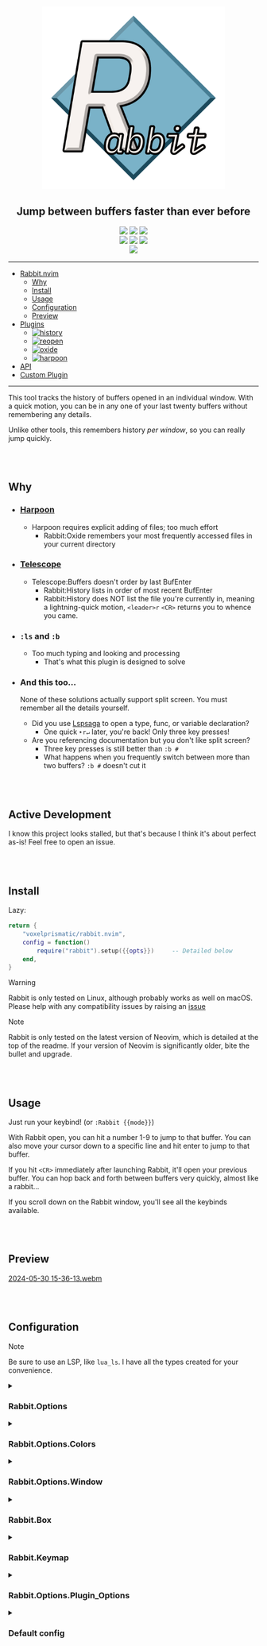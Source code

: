 [rabbit.history]: https://img.shields.io/badge/dynamic/json?url=https%3A%2F%2Fraw.githubusercontent.com%2FVoxelPrismatic%2Frabbit.nvim%2Fmain%2Flua%2Frabbit%2Fplugins%2FVERSION.json&query=%24.history&label=History&labelColor=white&color=yellow
[rabbit.oxide]: https://img.shields.io/badge/dynamic/json?url=https%3A%2F%2Fraw.githubusercontent.com%2FVoxelPrismatic%2Frabbit.nvim%2Fmain%2Flua%2Frabbit%2Fplugins%2FVERSION.json&query=%24.oxide&label=Oxide&labelColor=white&color=yellow
[rabbit.harpoon]: https://img.shields.io/badge/dynamic/json?url=https%3A%2F%2Fraw.githubusercontent.com%2FVoxelPrismatic%2Frabbit.nvim%2Fmain%2Flua%2Frabbit%2Fplugins%2FVERSION.json&query=%24.harpoon&label=Harpoon&labelColor=white&color=yellow
[rabbit.reopen]: https://img.shields.io/badge/dynamic/json?url=https%3A%2F%2Fraw.githubusercontent.com%2FVoxelPrismatic%2Frabbit.nvim%2Fmain%2Flua%2Frabbit%2Fplugins%2FVERSION.json&query=%24.reopen&label=Reopen&labelColor=white&color=yellow
[wiki.harpoon]: https://github.com/VoxelPrismatic/rabbit.nvim/wiki/Plugin:-Harpoon
[wiki.history]: https://github.com/VoxelPrismatic/rabbit.nvim/wiki/Plugin:-History
[wiki.reopen]: https://github.com/VoxelPrismatic/rabbit.nvim/wiki/Plugin:-Reopen
[wiki.oxide]: https://github.com/VoxelPrismatic/rabbit.nvim/wiki/Plugin:-Oxide

<div align="center">
    <img src="/rabbit.png" width="368" alt="logo"/>
    <h2 id="rabbitnvim">Jump between buffers faster than ever before</h2>
    <a href="https://github.com/VoxelPrismatic/rabbit.nvim/releases/latest"><img
        src="https://img.shields.io/badge/dynamic/json?url=https%3A%2F%2Fapi.github.com%2Frepos%2FVoxelPrismatic%2Frabbit.nvim%2Freleases%2Flatest&query=%24.tag_name&style=flat&label=Rabbit&labelColor=white&logo=vowpalwabbit&logoColor=black"
    /></a>
    <a href="https://neovim.io/" target="_blank"><img
        src="https://img.shields.io/badge/Neovim-v0.10.4-brightgreen?style=flat&labelColor=white&logo=neovim&logoColor=black"
    /></a>
    <a href="https://github.com/VoxelPrismatic/rabbit.nvim/releases/latest"><img
        src="https://img.shields.io/github/downloads/voxelprismatic/rabbit.nvim/total?style=flat&logo=github&logoColor=black&label=Downloads&labelColor=white"
    /></a>
    <br/>
    <a href="https://x.com/voxelprismatic" target="_blank"><img
        src="https://img.shields.io/badge/VoxelPrismatic-white?style=flat&logo=x&logoColor=white&labelColor=black"
    /></a>
    <a href="https://discord.com/" target="_blank"><img
        src="https://img.shields.io/badge/VoxelPrismatic-white?style=flat&logo=discord&logoColor=white&labelColor=blue"
    /></a>
    <a href="https://patreon.com/voxelprismatic" target="_blank"><img
        src="https://img.shields.io/badge/Support-white?style=flat&logo=patreon&logoColor=white&labelColor=red"
    /></a>
    <br>
    <span title="i wish i could customize this, dotfyles">
        <a href="https://dotfyle.com/plugins/VoxelPrismatic/rabbit.nvim"><img
            src="https://dotfyle.com/plugins/VoxelPrismatic/rabbit.nvim/shield?style=social"
        /></a>
    </span>
    <hr/>
</div>

- [Rabbit.nvim](#rabbitnvim)
  - [Why](#why)
  - [Install](#install)
  - [Usage](#usage)
  - [Configuration](#configuration)
  - [Preview](#preview)
- [Plugins](/lua/rabbit/plugins)
  - [![history][rabbit.history]][wiki.history]
  - [![reopen][rabbit.reopen]][wiki.reopen]
  - [![oxide][rabbit.oxide]][wiki.oxide]
  - [![harpoon][rabbit.harpoon]][wiki.harpoon]
- [API](https://github.com/voxelprismatic/rabbit.nvim/wiki/API-Documentation)
- [Custom Plugin](https://github.com/voxelprismatic/rabbit.nvim/wiki/Custom-Plugin)

---

This tool tracks the history of buffers opened in an individual window. With a quick
motion, you can be in any one of your last twenty buffers without remembering any
details.

Unlike other tools, this remembers history *per window*, so you can really jump
quickly.

<br><br>
## Why

<ul>
    <li>

### [Harpoon][harpoon2]
- Harpoon requires explicit adding of files; too much effort
  - Rabbit:Oxide remembers your most frequently accessed files in your current directory

</li>
<li>

### [Telescope][tj_tele]
- Telescope:Buffers doesn't order by last BufEnter
  - Rabbit:History lists in order of most recent BufEnter
  - Rabbit:History does NOT list the file you're currently in, meaning a lightning-quick motion,
    `<leader>r` `<CR>` returns you to whence you came.

</li>
<li>

### `:ls` and `:b`
- Too much typing and looking and processing
  - That's what this plugin is designed to solve

</li>
<li>

### And this too...
None of these solutions actually support split screen. You must remember all the details
yourself.

- Did you use [Lspsaga] to open a type, func, or variable declaration?
  - One quick `‣r↵` later, you're back! Only three key presses!
- Are you referencing documentation but you don't like split screen?
  - Three key presses is still better than `:b #`
  - What happens when you frequently switch between more than two buffers? `:b #` doesn't cut it

[harpoon2]: https://github.com/theprimeagen/harpoon/tree/harpoon2
[tj_tele]: https://github.com/nvim-telescope/telescope.nvim
[lspsaga]: https://nvimdev.github.io/lspsaga/

</li></ul>

<br><br>

## Active Development
I know this project looks stalled, but that's because I think it's about perfect as-is! Feel free
to open an issue.

<br><br>

## Install
Lazy:
```lua
return {
    "voxelprismatic/rabbit.nvim",
    config = function()
        require("rabbit").setup({{opts}})     -- Detailed below
    end,
}
```

> [!WARNING]
> Rabbit is only tested on Linux, although probably works as well on macOS.
> Please help with any compatibility issues by raising an [issue](https://github.com/voxelprismatic/rabbit.nvim/issues)

> [!NOTE]
> Rabbit is only tested on the latest version of Neovim, which is detailed at the top of the readme.
> If your version of Neovim is significantly older, bite the bullet and upgrade.

<br><br>

## Usage
Just run your keybind! (or `:Rabbit {{mode}}`)

With Rabbit open, you can hit a number 1-9 to jump to that buffer. You can
also move your cursor down to a specific line and hit enter to jump to that buffer.

If you hit `<CR>` immediately after launching Rabbit, it'll open your previous buffer.
You can hop back and forth between buffers very quickly, almost like a rabbit...

If you scroll down on the Rabbit window, you'll see all the keybinds available.

<br><br>

## Preview

[2024-05-30 15-36-13.webm](https://github.com/VoxelPrismatic/rabbit.nvim/assets/45671764/eee4a60c-1302-469b-a329-471bfc59cddf)

<br><br>

## Configuration
> [!NOTE]
> Be sure to use an LSP, like `lua_ls`. I have all the types created for your convenience.

<details>
    <summary><h3>Rabbit.Options</h3></summary>

| key | type | description | default |
|-|-|-|-|
| colors | [Rabbit.Options.Colors](#rabbitoptionscolors) | Colors used by Rabbit | `{ ... }` |
| window | [Rabbit.Options.Window](#rabbitoptionswindow) | Window options | `{ ... }` |
| default_keys | [Rabbit.Keymap](#rabbitkeymap) | Keys and things | `{ ... }` |
| plugin_opts | [Rabbit.Options.Plugin_Options](#rabbitoptionsplugin_options) | Plugin options | `{ ... }` |
| enable | `string[]` | Which **builtin** plugins to enable immediately<br>*\*first plugin is considered default* | history,<br/>reopen,<br/>oxide,<br/>harpoon |
| path_key | `str` \| `func():str` | Scope directory, [wiki][path_key] | `vim.fn.getcwd` |

<br><br>
</details>

[path_key]: https://github.com/VoxelPrismatic/rabbit.nvim/wiki/Custom-Path-Key

<details>
    <summary><h3>Rabbit.Options.Colors</h3></summary>

| rabbit | popup |
|-|-|
| ![image](https://github.com/VoxelPrismatic/rabbit.nvim/assets/45671764/5b441d5c-b6a9-4173-a762-f5361d984ee8) | ![image](https://github.com/user-attachments/assets/c87b4d63-7c2e-4d54-87bb-6b156d933b8b) |


| key | type | description | default |
|-|-|-|-|
| title | `string` \| `NvimHlKwargs` | Title text | `#526091`,<br>**bold** |
| index | `string` \| `NvimHlKwargs` | Index | `#7581ab`,<br>*italic* |
| dir | `string` \| `NvimHlKwargs` | Directory | `#9396bd` |
| file | `string` \| `NvimHlKwargs` | File | `#526091` |
| term | `string` \| `NvimHlKwargs` | Terminal | `#40c9a2`,<br>*italic* |
| noname | `string` \| `NvimHlKwargs` | No Name | `#d08e95`,<br>*italic* |
| message | `string` \| `NvimHlKwargs` | Message | `#8aaacd`,<br>***bold ital*** |
| <i>popup</i>.error | `string` \| `NvimHlKwargs` | Border color of popup message | `#d87576`,<br>**bold** |
| <i>popup</i>.warning | `string` \| `NvimHlKwargs` | Border color of popup message | `#b4b433`,<br>**bold** |
| <i>popup</i>.info | `string` \| `NvimHlKwargs` | Border color of popup message | `#696ac2`,<br>**bold** |

note: default colors listed here are from my color theme. rabbit will automatically
pull your color theme using several highlight groups, eg `Normal` or `Comment`

<br><br>
</details>

<details>
    <summary><h3>Rabbit.Options.Window</h3></summary>

![image](https://github.com/VoxelPrismatic/rabbit.nvim/assets/45671764/0783b721-47bc-4779-b129-55225b7455ba)

| key | type | description | default |
|-|-|-|-|
| box | [Rabbit.Box](#rabbitbox) | Border box | Round |
| box_style | `"round"` \| `"thick"` \| <br>`"square"` \| `"double"` | Border box style | `round` |
| title | `string` | The plugin title, if you don't like Rabbit | `Rabbit` |
| width | `integer` | Window width | 64 |
| height | `integer` | Window height | 24 |
| overflow | `string` | Characters to display when the dir path is too long | `:::` |
| path_len | `integer` | Maximum length of a path segment | 12 |
| float | { `"bottom"` \| `"top"`,<br>`"left"`, `"right"` }<br>\| `"center"`<br>\| `false` | Floating position. If set to `false`, will try to split<br>*note: bottom or top **must** precede left or right* | `{ "bottom", "right" }` |
| split | `"left"` \| `"right"` \|<br>`"above"` \| `"below"` \|<br>`false` | Split window position. If set to `false`, will occupy full screen. Only available if `float` is set to `false` | `right` |
| plugin_name_position | `"bottom"` \| `"title"` \| `"hide"` | Where to place the plugin name | `bottom` |

<br><br>
</details>

<details>
    <summary><h3>Rabbit.Box</h3></summary>

| key | type | description |
|-|-|-|
| top_left | `string` | Top left corner of the box |
| top_right | `string` | Top right corner of the box |
| horizontal | `string` | Horizontal ceiling |
| vertical | `string` | Vertical wall |
| bottom_left | `string` | Bottom left corner of the box |
| bottom_right | `string` | Bottom right corner of the box |
| emphasis | `string` | Title emphasis character |

<br><br>
</details>

<details>
    <summary><h3>Rabbit.Keymap</h3></summary>

| key | type | description | default |
|-|-|-|-|
| close | `string[]` | Keys to close Rabbit | `<Esc>`, `q`, `<leader>` |
| select | `string[]` | Keys to select an entry | `<Enter>` |
| open | `string[]` | Keys to open Rabbit<br>*this is how Rabbit will open* | `<leader>r` |
| file_add | `string[]` | Keys to add the current file to a collection | `a` |
| file_del | `string[]` | Keys to delete the current file from a collection | `<Del>` |
| group | `string[]` | Keys to create a new collection | `A` |
| group_up | `string[]` | Keys to move to the parent collection | `-` |

<br><br>
</details>

<details>
    <summary><h3>Rabbit.Options.Plugin_Options</h3></summary>

**Note:** The key should be the plugin name, with the value being the table described below

| key | type | description | example |
|-|-|-|-|
| color | `string` | Border color | `#00ffff` |
| switch | `string` | Key to switch to this plugin from within Rabbit | `o` |
| opts | `table` | Any plugin-specific options. | `{}` |

See the [wiki](https://github.com/VoxelPrismatic/rabbit.nvim/wiki) for the various plugins' options.

<br><br>
</details>

<details>
    <summary><h3>Default config</h3></summary>

**Please do not copy this config**, it is the default.

```lua
-- Use all the below defaults, but set a custom keybind
require("rabbit").setup("any keybind")

-- Defaults
require("rabbit").setup({
    colors = {
        title = { fg = grab_color("Normal"), bold = true },
        index = { fg = grab_color("Comment"), italic = true },
        dir = { fg = grab_color("NonText") },
        file = { fg = grab_color("Normal") },
        term = { fg = grab_color("Constant"), italic = true },
        noname = { fg = grab_color("Function"), italic = true },
        message = { fg = grab_color("Identifier"), italic = true, bold = true },
    },
    window = {
        box = box.round,
        title = "Rabbit",
        plugin_name_position = "bottom",
        emphasis_width = 8,
        width = 64,
        height = 24,
        float = {
            "bottom",
            "right",
        },
        split = "right",
        overflow = ":::",
        path_len = 12,
    },
    default_keys = {
        close = { "<Esc>", "q", "<leader>" },
        select = { "<CR>" },
        open = { "<leader>r" },
        file_add = { "a" },
        file_del = { "<Del>" },
        group = { "A" },
        group_up = { "-" },
    },
    plugin_opts = {},
    enable = {
        "history",
        "reopen",
        "oxide",
        "harpoon",
    },
})
```
</details>

